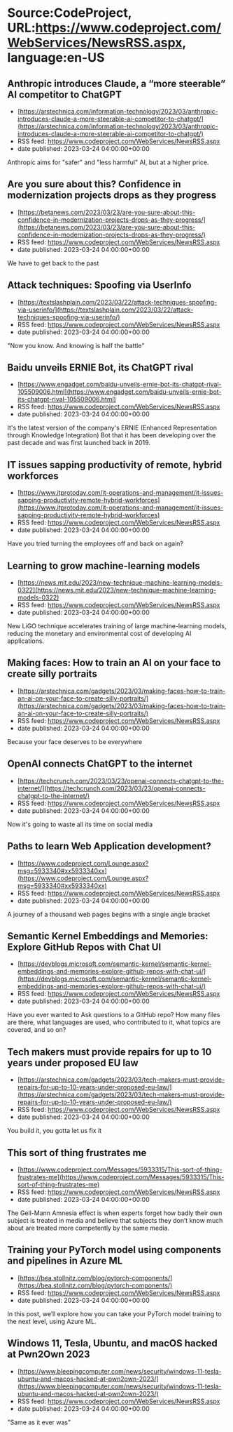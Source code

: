 # Source:CodeProject, URL:https://www.codeproject.com/WebServices/NewsRSS.aspx, language:en-US

## Anthropic introduces Claude, a “more steerable” AI competitor to ChatGPT
 - [https://arstechnica.com/information-technology/2023/03/anthropic-introduces-claude-a-more-steerable-ai-competitor-to-chatgpt/](https://arstechnica.com/information-technology/2023/03/anthropic-introduces-claude-a-more-steerable-ai-competitor-to-chatgpt/)
 - RSS feed: https://www.codeproject.com/WebServices/NewsRSS.aspx
 - date published: 2023-03-24 04:00:00+00:00

Anthropic aims for "safer" and "less harmful" AI, but at a higher price.

## Are you sure about this? Confidence in modernization projects drops as they progress
 - [https://betanews.com/2023/03/23/are-you-sure-about-this-confidence-in-modernization-projects-drops-as-they-progress/](https://betanews.com/2023/03/23/are-you-sure-about-this-confidence-in-modernization-projects-drops-as-they-progress/)
 - RSS feed: https://www.codeproject.com/WebServices/NewsRSS.aspx
 - date published: 2023-03-24 04:00:00+00:00

We have to get back to the past

## Attack techniques: Spoofing via UserInfo
 - [https://textslashplain.com/2023/03/22/attack-techniques-spoofing-via-userinfo/](https://textslashplain.com/2023/03/22/attack-techniques-spoofing-via-userinfo/)
 - RSS feed: https://www.codeproject.com/WebServices/NewsRSS.aspx
 - date published: 2023-03-24 04:00:00+00:00

"Now you know. And knowing is half the battle"

## Baidu unveils ERNIE Bot, its ChatGPT rival
 - [https://www.engadget.com/baidu-unveils-ernie-bot-its-chatgpt-rival-105509006.html](https://www.engadget.com/baidu-unveils-ernie-bot-its-chatgpt-rival-105509006.html)
 - RSS feed: https://www.codeproject.com/WebServices/NewsRSS.aspx
 - date published: 2023-03-24 04:00:00+00:00

It's the latest version of the company's ERNIE (Enhanced Representation through Knowledge Integration) Bot that it has been developing over the past decade and was first launched back in 2019.

## IT issues sapping productivity of remote, hybrid workforces
 - [https://www.itprotoday.com/it-operations-and-management/it-issues-sapping-productivity-remote-hybrid-workforces](https://www.itprotoday.com/it-operations-and-management/it-issues-sapping-productivity-remote-hybrid-workforces)
 - RSS feed: https://www.codeproject.com/WebServices/NewsRSS.aspx
 - date published: 2023-03-24 04:00:00+00:00

Have you tried turning the employees off and back on again?

## Learning to grow machine-learning models
 - [https://news.mit.edu/2023/new-technique-machine-learning-models-0322](https://news.mit.edu/2023/new-technique-machine-learning-models-0322)
 - RSS feed: https://www.codeproject.com/WebServices/NewsRSS.aspx
 - date published: 2023-03-24 04:00:00+00:00

New LiGO technique accelerates training of large machine-learning models, reducing the monetary and environmental cost of developing AI applications.

## Making faces: How to train an AI on your face to create silly portraits
 - [https://arstechnica.com/gadgets/2023/03/making-faces-how-to-train-an-ai-on-your-face-to-create-silly-portraits/](https://arstechnica.com/gadgets/2023/03/making-faces-how-to-train-an-ai-on-your-face-to-create-silly-portraits/)
 - RSS feed: https://www.codeproject.com/WebServices/NewsRSS.aspx
 - date published: 2023-03-24 04:00:00+00:00

Because your face deserves to be everywhere

## OpenAI connects ChatGPT to the internet
 - [https://techcrunch.com/2023/03/23/openai-connects-chatgpt-to-the-internet/](https://techcrunch.com/2023/03/23/openai-connects-chatgpt-to-the-internet/)
 - RSS feed: https://www.codeproject.com/WebServices/NewsRSS.aspx
 - date published: 2023-03-24 04:00:00+00:00

Now it's going to waste all its time on social media

## Paths to learn Web Application development?
 - [https://www.codeproject.com/Lounge.aspx?msg=5933340#xx5933340xx](https://www.codeproject.com/Lounge.aspx?msg=5933340#xx5933340xx)
 - RSS feed: https://www.codeproject.com/WebServices/NewsRSS.aspx
 - date published: 2023-03-24 04:00:00+00:00

A journey of a thousand web pages begins with a single angle bracket

## Semantic Kernel Embeddings and Memories: Explore GitHub Repos with Chat UI
 - [https://devblogs.microsoft.com/semantic-kernel/semantic-kernel-embeddings-and-memories-explore-github-repos-with-chat-ui/](https://devblogs.microsoft.com/semantic-kernel/semantic-kernel-embeddings-and-memories-explore-github-repos-with-chat-ui/)
 - RSS feed: https://www.codeproject.com/WebServices/NewsRSS.aspx
 - date published: 2023-03-24 04:00:00+00:00

Have you ever wanted to Ask questions to a GitHub repo? How many files are there, what languages are used, who contributed to it, what topics are covered, and so on?

## Tech makers must provide repairs for up to 10 years under proposed EU law
 - [https://arstechnica.com/gadgets/2023/03/tech-makers-must-provide-repairs-for-up-to-10-years-under-proposed-eu-law/](https://arstechnica.com/gadgets/2023/03/tech-makers-must-provide-repairs-for-up-to-10-years-under-proposed-eu-law/)
 - RSS feed: https://www.codeproject.com/WebServices/NewsRSS.aspx
 - date published: 2023-03-24 04:00:00+00:00

You build it, you gotta let us fix it

## This sort of thing frustrates me
 - [https://www.codeproject.com/Messages/5933315/This-sort-of-thing-frustrates-me](https://www.codeproject.com/Messages/5933315/This-sort-of-thing-frustrates-me)
 - RSS feed: https://www.codeproject.com/WebServices/NewsRSS.aspx
 - date published: 2023-03-24 04:00:00+00:00

The Gell-Mann Amnesia effect is when experts forget how badly their own subject is treated in media and believe that subjects they don’t know much about are treated more competently by the same media.

## Training your PyTorch model using components and pipelines in Azure ML
 - [https://bea.stollnitz.com/blog/pytorch-components/](https://bea.stollnitz.com/blog/pytorch-components/)
 - RSS feed: https://www.codeproject.com/WebServices/NewsRSS.aspx
 - date published: 2023-03-24 04:00:00+00:00

In this post, we’ll explore how you can take your PyTorch model training to the next level, using Azure ML.

## Windows 11, Tesla, Ubuntu, and macOS hacked at Pwn2Own 2023
 - [https://www.bleepingcomputer.com/news/security/windows-11-tesla-ubuntu-and-macos-hacked-at-pwn2own-2023/](https://www.bleepingcomputer.com/news/security/windows-11-tesla-ubuntu-and-macos-hacked-at-pwn2own-2023/)
 - RSS feed: https://www.codeproject.com/WebServices/NewsRSS.aspx
 - date published: 2023-03-24 04:00:00+00:00

"Same as it ever was"

